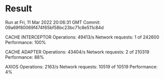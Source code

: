 # Result

Run at Fri, 11 Mar 2022 20:06:31 GMT
Commit: 09a69f80069f474f65bf58bc23bc71c8e511c84d


CACHE INTERCEPTOR
Operations: 49413/s
Network requests: 1 of 242600
Performance: 100%

CACHE ADAPTER
Operations: 43404/s
Network requests: 2 of 210319
Performance: 88%

AXIOS
Operations: 2163/s
Network requests: 10519 of 10519
Performance: 4%
